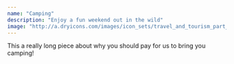 ```yaml
---
name: "Camping"
description: "Enjoy a fun weekend out in the wild"
image: "http://a.dryicons.com/images/icon_sets/travel_and_tourism_part_2/png/512x512/camping_tent.png"
---
```

This a really long piece about why you should pay for us to bring you camping!
